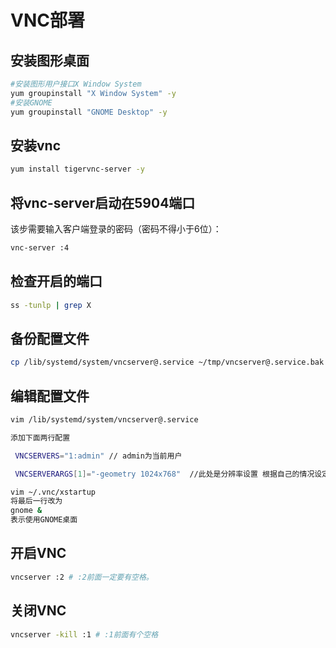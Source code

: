 # VNC部署

## 安装图形桌面

```bash
#安装图形用户接口X Window System
yum groupinstall "X Window System" -y
#安装GNOME
yum groupinstall "GNOME Desktop" -y
```



## 安装vnc

```bash
yum install tigervnc-server -y
```



## 将vnc-server启动在5904端口

该步需要输入客户端登录的密码（密码不得小于6位）：

```bash
vnc-server :4
```



## 检查开启的端口

```bash
ss -tunlp | grep X
```



## 备份配置文件

```bash
cp /lib/systemd/system/vncserver@.service ~/tmp/vncserver@.service.bak
```



## 编辑配置文件

```bash
vim /lib/systemd/system/vncserver@.service

添加下面两行配置

 VNCSERVERS="1:admin" // admin为当前用户

 VNCSERVERARGS[1]="-geometry 1024x768"  //此处是分辨率设置 根据自己的情况设定

vim ~/.vnc/xstartup
将最后一行改为
gnome &
表示使用GNOME桌面
```





## 开启VNC

```bash
vncserver :2 # :2前面一定要有空格。
```



## 关闭VNC

```bash
vncserver -kill :1 # :1前面有个空格
```

